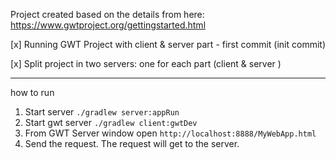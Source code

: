 Project created based on the details from here: https://www.gwtproject.org/gettingstarted.html

[x] Running GWT Project with client & server part - first commit (init commit)

[x] Split project in two servers: one for each part  (client & server )


----
how to run

1. Start server ```./gradlew server:appRun```
2. Start gwt server ```./gradlew client:gwtDev```
3. From GWT Server window open ```http://localhost:8888/MyWebApp.html```
4. Send the request. The request will get to the server.